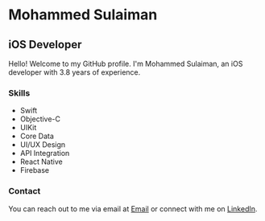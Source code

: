 <!DOCTYPE html>
<html lang="en">
<head>
    <meta charset="UTF-8">
    <meta name="viewport" content="width=device-width, initial-scale=1.0">
</head>
<body>
    <h1>Mohammed Sulaiman</h1>
    <h2>iOS Developer</h2>
    <p>Hello! Welcome to my GitHub profile. I'm Mohammed Sulaiman, an iOS developer with 3.8 years of experience.</p>
    <h3>Skills</h3>
    <ul>
        <li>Swift</li>
        <li>Objective-C</li>
        <li>UIKit</li>
        <li>Core Data</li>
        <li>UI/UX Design</li>
        <li>API Integration</li>
        <li>React Native</li>
        <li>Firebase</li>
    </ul>
    <h3>Contact</h3>
    <p>You can reach out to me via email at <a href="mailto:amdsulaiman17@gmail.com">Email</a> or connect with me on <a href="https://www.linkedin.com/in/amdsulaiman/">LinkedIn</a>.</p>
</body>
</html>
